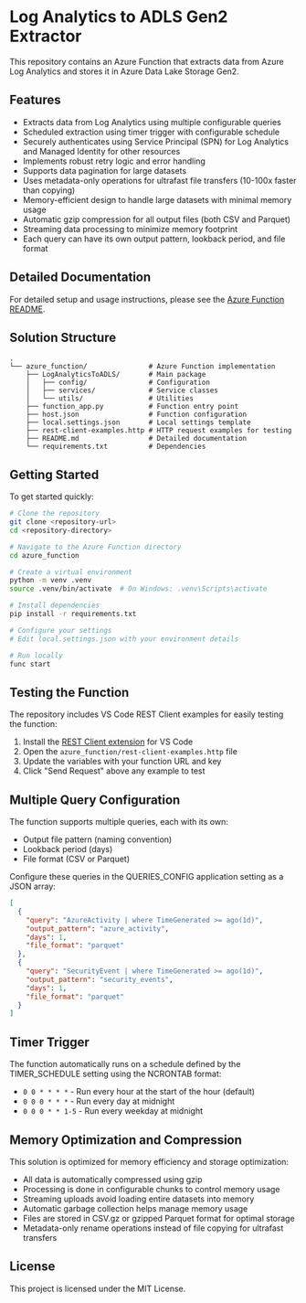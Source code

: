 # Log Analytics to ADLS Gen2 Extractor

This repository contains an Azure Function that extracts data from Azure Log Analytics and stores it in Azure Data Lake Storage Gen2.

## Features

- Extracts data from Log Analytics using multiple configurable queries
- Scheduled extraction using timer trigger with configurable schedule
- Securely authenticates using Service Principal (SPN) for Log Analytics and Managed Identity for other resources
- Implements robust retry logic and error handling
- Supports data pagination for large datasets
- Uses metadata-only operations for ultrafast file transfers (10-100x faster than copying)
- Memory-efficient design to handle large datasets with minimal memory usage
- Automatic gzip compression for all output files (both CSV and Parquet)
- Streaming data processing to minimize memory footprint
- Each query can have its own output pattern, lookback period, and file format

## Detailed Documentation

For detailed setup and usage instructions, please see the [Azure Function README](azure_function/README.md).

## Solution Structure

```
.
└── azure_function/               # Azure Function implementation
    ├── LogAnalyticsToADLS/       # Main package
    │   ├── config/               # Configuration
    │   ├── services/             # Service classes
    │   └── utils/                # Utilities
    ├── function_app.py           # Function entry point
    ├── host.json                 # Function configuration
    ├── local.settings.json       # Local settings template
    ├── rest-client-examples.http # HTTP request examples for testing
    ├── README.md                 # Detailed documentation
    └── requirements.txt          # Dependencies
```

## Getting Started

To get started quickly:

```bash
# Clone the repository
git clone <repository-url>
cd <repository-directory>

# Navigate to the Azure Function directory
cd azure_function

# Create a virtual environment
python -m venv .venv
source .venv/bin/activate  # On Windows: .venv\Scripts\activate

# Install dependencies
pip install -r requirements.txt

# Configure your settings
# Edit local.settings.json with your environment details

# Run locally
func start
```

## Testing the Function

The repository includes VS Code REST Client examples for easily testing the function:

1. Install the [REST Client extension](https://marketplace.visualstudio.com/items?itemName=humao.rest-client) for VS Code
2. Open the `azure_function/rest-client-examples.http` file
3. Update the variables with your function URL and key
4. Click "Send Request" above any example to test

## Multiple Query Configuration

The function supports multiple queries, each with its own:
- Output file pattern (naming convention)
- Lookback period (days)
- File format (CSV or Parquet)

Configure these queries in the QUERIES_CONFIG application setting as a JSON array:

```json
[
  {
    "query": "AzureActivity | where TimeGenerated >= ago(1d)",
    "output_pattern": "azure_activity",
    "days": 1,
    "file_format": "parquet"
  },
  {
    "query": "SecurityEvent | where TimeGenerated >= ago(1d)",
    "output_pattern": "security_events",
    "days": 1,
    "file_format": "parquet"
  }
]
```

## Timer Trigger

The function automatically runs on a schedule defined by the TIMER_SCHEDULE setting using the NCRONTAB format:
- `0 0 * * * *` - Run every hour at the start of the hour (default)
- `0 0 0 * * *` - Run every day at midnight
- `0 0 0 * * 1-5` - Run every weekday at midnight

## Memory Optimization and Compression

This solution is optimized for memory efficiency and storage optimization:

- All data is automatically compressed using gzip
- Processing is done in configurable chunks to control memory usage
- Streaming uploads avoid loading entire datasets into memory
- Automatic garbage collection helps manage memory usage
- Files are stored in CSV.gz or gzipped Parquet format for optimal storage
- Metadata-only rename operations instead of file copying for ultrafast transfers

## License

This project is licensed under the MIT License. 